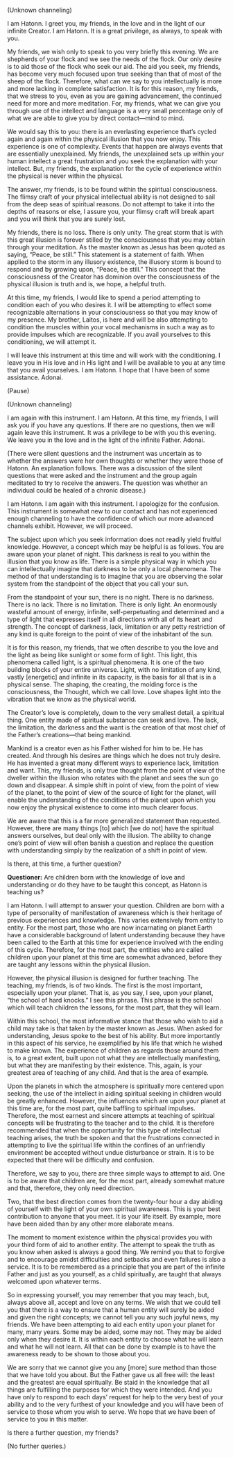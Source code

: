 <p class="channel-type">(Unknown channeling)</p>
<p>I am Hatonn. I greet you, my friends, in the love and in the light of our infinite Creator. I am Hatonn. It is a great privilege, as always, to speak with you.</p>
<p>My friends, we wish only to speak to you very briefly this evening. We are shepherds of your flock and we see the needs of the flock. Our only desire is to aid those of the flock who seek our aid. The aid you seek, my friends, has become very much focused upon true seeking than that of most of the sheep of the flock. Therefore, what can we say to you intellectually is more and more lacking in complete satisfaction. It is for this reason, my friends, that we stress to you, even as you are gaining advancement, the continued need for more and more meditation. For, my friends, what we can give you through use of the intellect and language is a very small percentage only of what we are able to give you by direct contact—mind to mind.</p>
<p>We would say this to you: there is an everlasting experience that’s cycled again and again within the physical illusion that you now enjoy. This experience is one of complexity. Events that happen are always events that are essentially unexplained. My friends, the unexplained sets up within your human intellect a great frustration and you seek the explanation with your intellect. But, my friends, the explanation for the cycle of experience within the physical is never within the physical.</p>
<p>The answer, my friends, is to be found within the spiritual consciousness. The flimsy craft of your physical intellectual ability is not designed to sail from the deep seas of spiritual reasons. Do not attempt to take it into the depths of reasons or else, I assure you, your flimsy craft will break apart and you will think that you are surely lost.</p>
<p>My friends, there is no loss. There is only unity. The great storm that is with this great illusion is forever stilled by the consciousness that you may obtain through your meditation. As the master known as Jesus has been quoted as saying, “Peace, be still.” This statement is a statement of faith. When applied to the storm in any illusory existence, the illusory storm is bound to respond and by growing upon, “Peace, be still.” This concept that the consciousness of the Creator has dominion over the consciousness of the physical illusion is truth and is, we hope, a helpful truth.</p>
<p>At this time, my friends, I would like to spend a period attempting to condition each of you who desires it. I will be attempting to effect some recognizable alternations in your consciousness so that you may know of my presence. My brother, Laitos, is here and will be also attempting to condition the muscles within your vocal mechanisms in such a way as to provide impulses which are recognizable. If you avail yourselves to this conditioning, we will attempt it.</p>
<p>I will leave this instrument at this time and will work with the conditioning. I leave you in His love and in His light and I will be available to you at any time that you avail yourselves. I am Hatonn. I hope that I have been of some assistance. Adonai.</p>
<p class="comment">(Pause)</p>
<p class="channel-type">(Unknown channeling)</p>
<p>I am again with this instrument. I am Hatonn. At this time, my friends, I will ask you if you have any questions. If there are no questions, then we will again leave this instrument. It was a privilege to be with you this evening. We leave you in the love and in the light of the infinite Father. Adonai.</p>
<p class="comment">(There were silent questions and the instrument was uncertain as to whether the answers were her own thoughts or whether they were those of Hatonn. An explanation follows. There was a discussion of the silent questions that were asked and the instrument and the group again meditated to try to receive the answers. The question was whether an individual could be healed of a chronic disease.)</p>
<p>I am Hatonn. I am again with this instrument. I apologize for the confusion. This instrument is somewhat new to our contact and has not experienced enough channeling to have the confidence of which our more advanced channels exhibit. However, we will proceed.</p>
<p>The subject upon which you seek information does not readily yield fruitful knowledge. However, a concept which may be helpful is as follows. You are aware upon your planet of night. This darkness is real to you within the illusion that you know as life. There is a simple physical way in which you can intellectually imagine that darkness to be only a local phenomena. The method of that understanding is to imagine that you are observing the solar system from the standpoint of the object that you call your sun.</p>
<p>From the standpoint of your sun, there is no night. There is no darkness. There is no lack. There is no limitation. There is only light. An enormously wasteful amount of energy, infinite, self-perpetuating and determined and a type of light that expresses itself in all directions with all of its heart and strength. The concept of darkness, lack, limitation or any petty restriction of any kind is quite foreign to the point of view of the inhabitant of the sun.</p>
<p>It is for this reason, my friends, that we often describe to you the love and the light as being like sunlight or some form of light. This light, this phenomena called light, is a spiritual phenomena. It is one of the two building blocks of your entire universe. Light, with no limitation of any kind, vastly [energetic] and infinite in its capacity, is the basis for all that is in a physical sense. The shaping, the creating, the molding force is the consciousness, the Thought, which we call love. Love shapes light into the vibration that we know as the physical world.</p>
<p>The Creator’s love is completely, down to the very smallest detail, a spiritual thing. One entity made of spiritual substance can seek and love. The lack, the limitation, the darkness and the want is the creation of that most chief of the Father’s creations—that being mankind.</p>
<p>Mankind is a creator even as his Father wished for him to be. He has created. And through his desires are things which he does not truly desire. He has invented a great many different ways to experience lack, limitation and want. This, my friends, is only true thought from the point of view of the dweller within the illusion who rotates with the planet and sees the sun go down and disappear. A simple shift in point of view, from the point of view of the planet, to the point of view of the source of light for the planet, will enable the understanding of the conditions of the planet upon which you now enjoy the physical existence to come into much clearer focus.</p>
<p>We are aware that this is a far more generalized statement than requested. However, there are many things [to] which [we do not] have the spiritual answers ourselves, but deal only with the illusion. The ability to change one’s point of view will often banish a question and replace the question with understanding simply by the realization of a shift in point of view.</p>
<p>Is there, at this time, a further question?</p>
<p><strong>Questioner:</strong> Are children born with the knowledge of love and understanding or do they have to be taught this concept, as Hatonn is teaching us?</p>
<p>I am Hatonn. I will attempt to answer your question. Children are born with a type of personality of manifestation of awareness which is their heritage of previous experiences and knowledge. This varies extensively from entity to entity. For the most part, those who are now incarnating on planet Earth have a considerable background of latent understanding because they have been called to the Earth at this time for experience involved with the ending of this cycle. Therefore, for the most part, the entities who are called children upon your planet at this time are somewhat advanced, before they are taught any lessons within the physical illusion.</p>
<p>However, the physical illusion is designed for further teaching. The teaching, my friends, is of two kinds. The first is the most important, especially upon your planet. That is, as you say, I see, upon your planet, “the school of hard knocks.” I see this phrase. This phrase is the school which will teach children the lessons, for the most part, that they will learn.</p>
<p>Within this school, the most informative stance that those who wish to aid a child may take is that taken by the master known as Jesus. When asked for understanding, Jesus spoke to the best of his ability. But more importantly in this aspect of his service, he exemplified by his life that which he wished to make known. The experience of children as regards those around them is, to a great extent, built upon not what they are intellectually manifesting, but what they are manifesting by their existence. This, again, is your greatest area of teaching of any child. And that is the area of example.</p>
<p>Upon the planets in which the atmosphere is spiritually more centered upon seeking, the use of the intellect in aiding spiritual seeking in children would be greatly enhanced. However, the influences which are upon your planet at this time are, for the most part, quite baffling to spiritual impulses. Therefore, the most earnest and sincere attempts at teaching of spiritual concepts will be frustrating to the teacher and to the child. It is therefore recommended that when the opportunity for this type of intellectual teaching arises, the truth be spoken and that the frustrations connected in attempting to live the spiritual life within the confines of an unfriendly environment be accepted without undue disturbance or strain. It is to be expected that there will be difficulty and confusion.</p>
<p>Therefore, we say to you, there are three simple ways to attempt to aid. One is to be aware that children are, for the most part, already somewhat mature and that, therefore, they only need direction.</p>
<p>Two, that the best direction comes from the twenty-four hour a day abiding of yourself with the light of your own spiritual awareness. This is your best contribution to anyone that you meet. It is your life itself. By example, more have been aided than by any other more elaborate means.</p>
<p>The moment to moment existence within the physical provides you with your third form of aid to another entity. The attempt to speak the truth as you know when asked is always a good thing. We remind you that to forgive and to encourage amidst difficulties and setbacks and even failures is also a service. It is to be remembered as a principle that you are part of the infinite Father and just as you yourself, as a child spiritually, are taught that always welcomed upon whatever terms.</p>
<p>So in expressing yourself, you may remember that you may teach, but, always above all, accept and love on any terms. We wish that we could tell you that there is a way to ensure that a human entity will surely be aided and given the right concepts; we cannot tell you any such joyful news, my friends. We have been attempting to aid each entity upon your planet for many, many years. Some may be aided, some may not. They may be aided only when they desire it. It is within each entity to choose what he will learn and what he will not learn. All that can be done by example is to have the awareness ready to be shown to those about you.</p>
<p>We are sorry that we cannot give you any [more] sure method than those that we have told you about. But the Father gave us all free will: the least and the greatest are equal spiritually. Be staid in the knowledge that all things are fulfilling the purposes for which they were intended. And you have only to respond to each days’ request for help to the very best of your ability and to the very furthest of your knowledge and you will have been of service to those whom you wish to serve. We hope that we have been of service to you in this matter.</p>
<p>Is there a further question, my friends?</p>
<p class="comment">(No further queries.)</p>